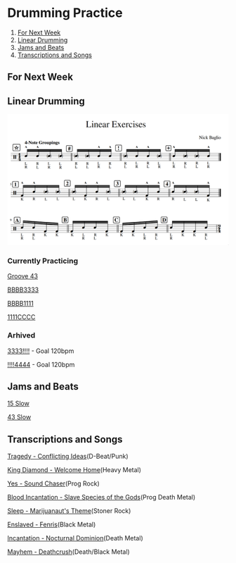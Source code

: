 # Drumming Practice

1. [For Next Week](#for-next-week)
2. [Linear Drumming](#linear-drumming)
3. [Jams and Beats](#jams-and-beats)
4. [Transcriptions and Songs](#transcriptions-and-songs)

## For Next Week

## Linear Drumming
![LinearDrumming](images/linear.png)

### Currently Practicing

[Groove 43](https://gscribe.com/share/JJ8BTn6bobkYGgaC6)

[BBBB3333](https://gscribe.com/share/y7RhKxAegZ6KYmWw5)

[BBBB1111](https://gscribe.com/share/CVrAL3RXGdCp69A68)

[1111CCCC](https://gscribe.com/share/CVrAL3RXGdCp69A68)

### Arhived

[3333!!!!](https://gscribe.com/share/ECp5SYowyZDmxDqC7) - Goal 120bpm

[!!!!4444](https://gscribe.com/share/paPURAiaNmXMz4hQA) - Goal 120bpm

## Jams and Beats

[15 Slow](https://github.com/gennarocc/drumming-practice/assets/13220093/56c961d4-d3ca-494d-8617-4ab5eaba974f)

[43 Slow](audio/43-slow.mov)

## Transcriptions and Songs
[Tragedy - Conflicting Ideas](https://www.youtube.com/watch?v=1zqY32kvKkw)(D-Beat/Punk)

[King Diamond - Welcome Home](https://www.youtube.com/watch?v=l4lqFJWfDxs)(Heavy Metal)

[Yes - Sound Chaser](https://www.youtube.com/watch?v=d9_5kd4b5fU)(Prog Rock)

[Blood Incantation - Slave Species of the Gods](https://www.youtube.com/watch?v=kqnc7XYMc4k)(Prog Death Metal)

[Sleep - Marijuanaut's Theme](https://www.youtube.com/watch?v=AMUaWc46_0U)(Stoner Rock)

[Enslaved - Fenris](https://www.youtube.com/watch?v=PChTzbvVGI8)(Black Metal)

[Incantation - Nocturnal Dominion](https://www.youtube.com/watch?v=E-XyZD1PNGI)(Death Metal)

[Mayhem - Deathcrush](https://www.youtube.com/watch?v=Dgzmgk9IhAA)(Death/Black Metal)

